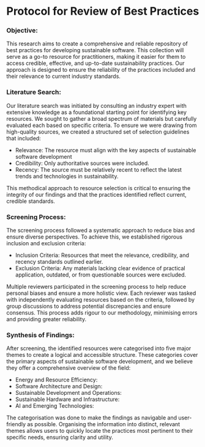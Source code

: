 # Protocol for Review of Best Practices

### Objective:
This research aims to create a comprehensive and reliable repository of best practices for developing sustainable software. This collection will serve as a go-to resource for practitioners, making it easier for them to access credible, effective, and up-to-date sustainability practices. Our approach is designed to ensure the reliability of the practices included and their relevance to current industry standards.

### Literature Search:
Our literature search was initiated by consulting an industry expert with extensive knowledge as a foundational starting point for identifying key resources. We sought to gather a broad spectrum of materials but carefully evaluated each based on specific criteria.
To ensure we were drawing from high-quality sources, we created a structured set of selection guidelines that included:
- Relevance: The resource must align with the key aspects of sustainable software development
- Credibility: Only authoritative sources were included.
- Recency: The source must be relatively recent to reflect the latest trends and technologies in sustainability. 

This methodical approach to resource selection is critical to ensuring the integrity of our findings and that the practices identified reflect current, credible standards.

### Screening Process:
The screening process followed a systematic approach to reduce bias and ensure diverse perspectives. To achieve this, we established rigorous inclusion and exclusion criteria:
- Inclusion Criteria: Resources that meet the relevance, credibility, and recency standards outlined earlier.
- Exclusion Criteria: Any materials lacking clear evidence of practical application, outdated, or from questionable sources were excluded.

Multiple reviewers participated in the screening process to help reduce personal biases and ensure a more holistic view. Each reviewer was tasked with independently evaluating resources based on the criteria, followed by group discussions to address potential discrepancies and ensure consensus. This process adds rigour to our methodology, minimising errors and providing greater reliability.

### Synthesis of Findings:
After screening, the identified resources were categorised into five major themes to create a logical and accessible structure. These categories cover the primary aspects of sustainable software development, and we believe they offer a comprehensive overview of the field:
- Energy and Resource Efficiency: 
-	Software Architecture and Design: 
-	Sustainable Development and Operations: 
-	Sustainable Hardware and Infrastructure: 
-	AI and Emerging Technologies: 

The categorisation was done to make the findings as navigable and user-friendly as possible. Organising the information into distinct, relevant themes allows users to quickly locate the practices most pertinent to their specific needs, ensuring clarity and utility.




